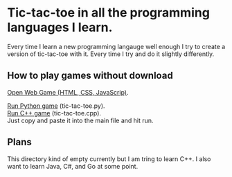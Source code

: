 # Tic-tac-toe in all the programming languages I learn.
Every time I learn a new programming langauge well enough I try to create a version of tic-tac-toe with it. Every time I try and do it slightly differently. 

## How to play games without download
[Open Web Game (HTML, CSS, JavaScrip)](https://raw.githack.com/michael-lesirge/tic-tac-toe/main/HTML-CSS-JS/index.html).

[Run Python game](https://www.programiz.com/python-programming/online-compiler/) (tic-tac-toe.py).  
[Run C++ game](https://www.programiz.com/cpp-programming/online-compiler/) (tic-tac-toe.cpp).  
Just copy and paste it into the main file and hit run.  

## Plans

This directory kind of empty currently but I am tring to learn C++. I also want to learn Java, C#, and Go at some point.
